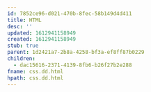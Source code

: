 ```yaml
---
id: 7852ce96-d021-470b-8fec-58b149d4d411
title: HTML
desc: ''
updated: 1612941158949
created: 1612941158949
stub: true
parent: 1d2421a7-2b8a-4258-bf3a-ef8ff87b0229
children:
  - dac15616-2371-4139-8fb6-b26f27b2e288
fname: css.dd.html
hpath: css.dd.html
---
```




